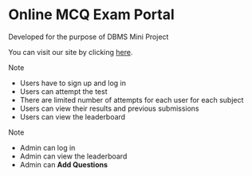 # Online MCQ Exam Portal
Developed for the purpose of DBMS Mini Project

You can visit our site by clicking [here](https://mcqdbproject.000webhostapp.com/).



>[!NOTE]
  > - Users have to sign up and log in
  > - Users can attempt the test
  > - There are limited number of attempts for each user for each subject
  > - Users can view their results and previous submissions
  > - Users can view the leaderboard

>[!NOTE]
  > - Admin can log in
  > - Admin can view the leaderboard
  > - Admin can **Add Questions**

